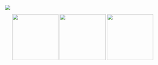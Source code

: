 <img src="https://i.imgur.com/gXg2FXD.png">
<p align="center">
  <img src="https://i.imgur.com/9ctlxh3.png" height="150px"> <img src="https://i.imgur.com/kl4iCLy.png" height="150px"> <img src="https://i.imgur.com/OQLavHJ.png" height="150px">
</p>
